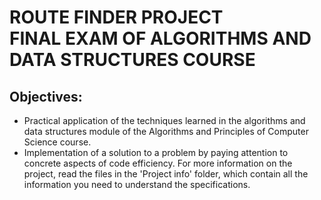 # ROUTE FINDER PROJECT<br> FINAL EXAM OF ALGORITHMS AND DATA STRUCTURES COURSE

## Objectives:
+ Practical application of the techniques learned in the algorithms and data structures module of the Algorithms and Principles of Computer Science course.
+ Implementation of a solution to a problem by paying attention to concrete aspects of code efficiency.
For more information on the project, read the files in the 'Project info' folder, which contain all the information you need to understand the specifications.
